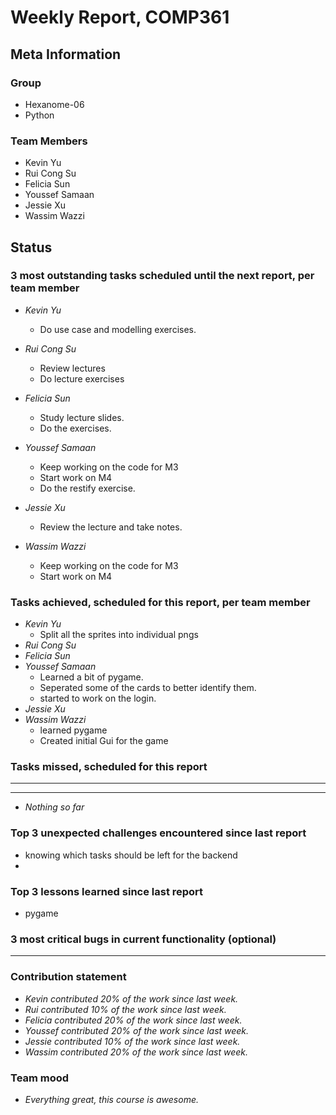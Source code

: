 # Weekly Report, COMP361

## Meta Information

### Group

* Hexanome-06
* Python

### Team Members

* Kevin Yu
* Rui Cong Su
* Felicia Sun
* Youssef Samaan
* Jessie Xu
* Wassim Wazzi

## Status

### 3 most outstanding tasks scheduled until the next report, per team member

* *Kevin Yu*

  * Do use case and modelling exercises.
* *Rui Cong Su*

  * Review lectures
  * Do lecture exercises
* *Felicia Sun*

  * Study lecture slides.
  * Do the exercises.
* *Youssef Samaan*

  * Keep working on the code for M3
  * Start work on M4
  * Do the restify exercise.
* *Jessie Xu*

  * Review the lecture and take notes.
* *Wassim Wazzi*

  * Keep working on the code for M3
  * Start work on M4

### Tasks achieved, scheduled for this report, per team member

* *Kevin Yu*
  * Split all the sprites into individual pngs
* *Rui Cong Su*
* *Felicia Sun*
* *Youssef Samaan*
  * Learned a bit of pygame.
  * Seperated some of the cards to better identify them.
  * started to work on the login.
* *Jessie Xu*
* *Wassim Wazzi*
  * learned pygame
  * Created initial Gui for the game

### Tasks missed, scheduled for this report

---

---

* *Nothing so far*

### Top 3 unexpected challenges encountered since last report

* knowing which tasks should be left for the backend
* 

### Top 3 lessons learned since last report

* pygame

### 3 most critical bugs in current functionality (optional)

---

### Contribution statement

* *Kevin contributed 20% of the work since last week.*
* *Rui contributed 10% of the work since last week.*
* *Felicia contributed 20% of the work since last week.*
* *Youssef contributed 20% of the work since last week.*
* *Jessie contributed 10% of the work since last week.*
* *Wassim contributed 20% of the work since last week.*

### Team mood

* *Everything great, this course is awesome.*
